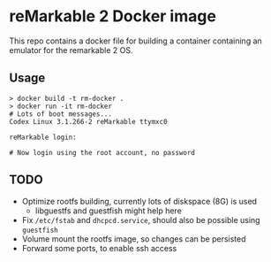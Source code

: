 reMarkable 2 Docker image
=========================

This repo contains a docker file for building a container containing an emulator
for the remarkable 2 OS.

Usage
-----

```
> docker build -t rm-docker .
> docker run -it rm-docker
# Lots of boot messages...
Codex Linux 3.1.266-2 reMarkable ttymxc0

reMarkable login:

# Now login using the root account, no password
```

TODO
----

 * Optimize rootfs building, currently lots of diskspace (8G) is used
   * libguestfs and guestfish might help here
 * Fix `/etc/fstab` and `dhcpcd.service`, should also be possible using `guestfish`
 * Volume mount the rootfs image, so changes can be persisted
 * Forward some ports, to enable ssh access
